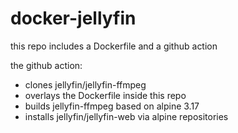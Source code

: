 # docker-jellyfin

this repo includes a Dockerfile and a github action

the github action:
- clones jellyfin/jellyfin-ffmpeg 
- overlays the Dockerfile inside this repo
- builds jellyfin-ffmpeg based on alpine 3.17
- installs jellyfin/jellyfin-web via alpine repositories
